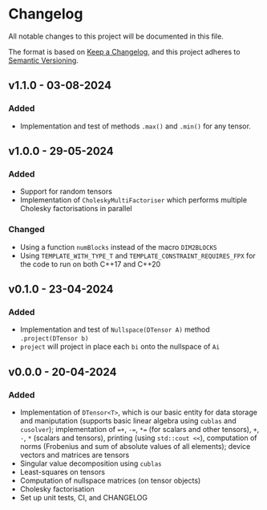 # Changelog 

All notable changes to this project will be documented in this file.

The format is based on [Keep a Changelog](https://keepachangelog.com/en/1.1.0/),
and this project adheres to [Semantic Versioning](https://semver.org/spec/v2.0.0.html).


<!-- ---------------------
      v1.1.0
     --------------------- -->
## v1.1.0 - 03-08-2024

### Added

- Implementation and test of methods `.max()` and `.min()` for any tensor.

<!-- ---------------------
      v1.0.0
     --------------------- -->
## v1.0.0 - 29-05-2024

### Added

- Support for random tensors
- Implementation of `CholeskyMultiFactoriser` which performs multiple Cholesky factorisations in parallel

### Changed

- Using a function `numBlocks` instead of the macro `DIM2BLOCKS`
- Using `TEMPLATE_WITH_TYPE_T` and `TEMPLATE_CONSTRAINT_REQUIRES_FPX` for the code to run on both C++17 and C++20

<!-- ---------------------
      v0.1.0
     --------------------- -->
## v0.1.0 - 23-04-2024

### Added

- Implementation and test of `Nullspace(DTensor A)` method `.project(DTensor b)`
- `project` will project in place each `bi` onto the nullspace of `Ai`

<!-- ---------------------
      v0.0.0
     --------------------- -->
## v0.0.0 - 20-04-2024

### Added

- Implementation of `DTensor<T>`, which is our basic entity for data storage and maniputation (supports basic linear algebra using `cublas` and `cusolver`); implementation of `=+`, `-=`, `*=` (for scalars and other tensors), `+`, `-`, `*` (scalars and tensors), printing (using `std::cout <<`), computation of norms (Frobenius and sum of absolute values of all elements); device vectors and matrices are tensors  
- Singular value decomposition using `cublas`
- Least-squares on tensors
- Computation of nullspace matrices (on tensor objects)
- Cholesky factorisation 
- Set up unit tests, CI, and CHANGELOG
